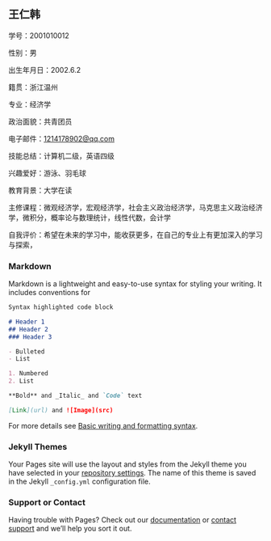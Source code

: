 ## 王仁韩
学号：2001010012

性别：男

出生年月日：2002.6.2

籍贯：浙江温州

专业：经济学

政治面貌：共青团员

电子邮件：1214178902@qq.com

技能总结：计算机二级，英语四级

兴趣爱好：游泳、羽毛球

教育背景：大学在读

主修课程：微观经济学，宏观经济学，社会主义政治经济学，马克思主义政治经济学，微积分，概率论与数理统计，线性代数，会计学

自我评价：希望在未来的学习中，能收获更多，在自己的专业上有更加深入的学习与探索，

### Markdown

Markdown is a lightweight and easy-to-use syntax for styling your writing. It includes conventions for

```markdown
Syntax highlighted code block

# Header 1
## Header 2
### Header 3

- Bulleted
- List

1. Numbered
2. List

**Bold** and _Italic_ and `Code` text

[Link](url) and ![Image](src)
```

For more details see [Basic writing and formatting syntax](https://docs.github.com/en/github/writing-on-github/getting-started-with-writing-and-formatting-on-github/basic-writing-and-formatting-syntax).

### Jekyll Themes

Your Pages site will use the layout and styles from the Jekyll theme you have selected in your [repository settings](https://github.com/erics12/erics12.github.io/settings/pages). The name of this theme is saved in the Jekyll `_config.yml` configuration file.

### Support or Contact

Having trouble with Pages? Check out our [documentation](https://docs.github.com/categories/github-pages-basics/) or [contact support](https://support.github.com/contact) and we’ll help you sort it out.
